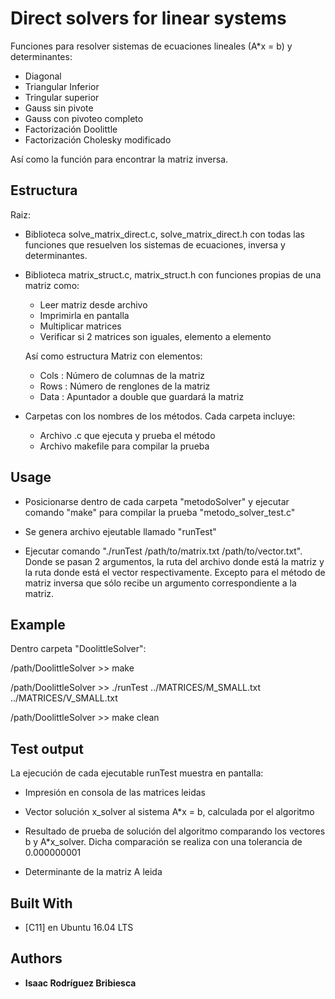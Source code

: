 # Direct solvers for linear systems

Funciones para resolver sistemas de ecuaciones lineales (A*x = b) y determinantes:

* Diagonal
* Triangular Inferior
* Tringular superior
* Gauss sin pivote
* Gauss con pivoteo completo
* Factorización Doolittle
* Factorización Cholesky modificado

Así como la función para encontrar la matriz inversa.

## Estructura

Raiz:

* Biblioteca solve_matrix_direct.c, solve_matrix_direct.h con todas las funciones que resuelven los sistemas de ecuaciones, inversa y determinantes.

* Biblioteca matrix_struct.c, matrix_struct.h con funciones propias de una matriz como:

    - Leer matriz desde archivo
    - Imprimirla en pantalla
    - Multiplicar matrices
    - Verificar si 2 matrices son iguales, elemento a elemento
    
    Así como estructura Matriz con elementos:
        
    - Cols : Número de columnas de la matriz 
    - Rows : Número de renglones de la matriz
    - Data : Apuntador a double que guardará la matriz

* Carpetas con los nombres de los métodos. Cada carpeta incluye:

    - Archivo .c que ejecuta y prueba el método
    - Archivo makefile para compilar la prueba

## Usage

- Posicionarse dentro de cada carpeta "metodoSolver" y ejecutar comando "make" para compilar la prueba "metodo_solver_test.c"

- Se genera archivo ejeutable llamado "runTest"

- Ejecutar comando "./runTest /path/to/matrix.txt /path/to/vector.txt". Donde se pasan 2 argumentos, la ruta del archivo donde está la matriz y la ruta donde está el vector respectivamente. Excepto para el método de matriz inversa que sólo recibe un argumento correspondiente a la matriz.

## Example

Dentro carpeta "DoolittleSolver":

/path/DoolittleSolver >> make

/path/DoolittleSolver >> ./runTest ../MATRICES/M_SMALL.txt ../MATRICES/V_SMALL.txt

/path/DoolittleSolver >> make clean

## Test output

La ejecución de cada ejecutable runTest muestra en pantalla:

- Impresión en consola de las matrices leidas

- Vector solución x_solver al sistema A*x = b, calculada por el algoritmo

- Resultado de prueba de solución del algoritmo comparando los vectores b y A*x_solver. Dicha comparación se realiza con una tolerancia de 0.000000001

- Determinante de la matriz A leida

## Built With

* [C11] en Ubuntu 16.04 LTS

## Authors

* **Isaac Rodríguez Bribiesca**

